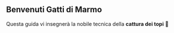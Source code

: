 ## Benvenuti Gatti di Marmo

Questa guida vi insegnerà la nobile tecnica della **cattura dei topi** 🐀 
